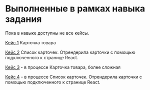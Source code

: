 # Выполненные в рамках навыка задания

Пока в навыке доступны не все кейсы.

[Кейс 1](case-1/index.html) 
Карточка товара

[Кейс 2](case-2/index.html)
Список карточек. Отрендерила карточки с помощью подключенного к странице React.

[Кейс 3](case-3/index.html) - в процессе
Карточка товара, более сложная

[Кейс 4](case-4/index.html) - в процессе
Список карточек. Отрендерила карточки с помощью подключенного к странице React.
